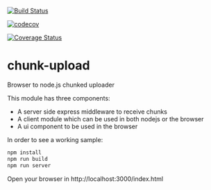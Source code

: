 [![Build Status](https://travis-ci.org/mediagoom/chunk-upload.svg?branch=master)](https://travis-ci.org/mediagoom/chunk-upload)

[![codecov](https://codecov.io/gh/mediagoom/chunk-upload/branch/master/graph/badge.svg)](https://codecov.io/gh/mediagoom/chunk-upload)

[![Coverage Status](https://coveralls.io/repos/github/mediagoom/chunk-upload/badge.svg?branch=master)](https://coveralls.io/github/mediagoom/chunk-upload?branch=master)

# chunk-upload

Browser to node.js chunked uploader

This module has three components:
- A server side express middleware to receive chunks
- A client module which can be used in both nodejs or the browser
- A ui component to be used in the browser


In order to see a working sample:

```javascript
npm install
npm run build
npm run server
```

Open your browser in http://localhost:3000/index.html
